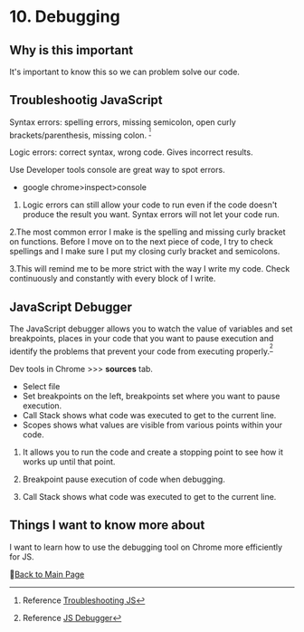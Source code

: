 # 10. Debugging

## Why is this important

It's important to know this so we can problem solve our code.

## Troubleshootig JavaScript

Syntax errors: spelling errors, missing semicolon, open curly brackets/parenthesis, missing colon. <sup>[^1]</sup>

Logic errors: correct syntax, wrong code. Gives incorrect results.

Use Developer tools console are great way to spot errors.

- google chrome>inspect>console

1. Logic errors can still allow your code to run even if the code doesn't produce the result you want. Syntax errors will not let your code run.

2.The most common error I make is the spelling and missing curly bracket on functions. Before I move on to the next piece of code, I try to check spellings and I make sure I put my closing curly bracket and semicolons.

3.This will remind me to be more strict with the way I write my code. Check continuously and constantly with every block of I write.

## JavaScript Debugger

The JavaScript debugger allows you to watch the value of variables and set breakpoints, places in your code that you want to pause execution and identify the problems that prevent your code from executing properly.<sup>[^2]</sup>

Dev tools in Chrome >>> **sources** tab.

- Select file
- Set breakpoints on the left, breakpoints set where you want to pause execution.
- Call Stack shows what code was executed to get to the current line.
- Scopes shows what values are visible from various points within your code.

1. It allows you to run the code and create a stopping point to see how it works up until that point.

2. Breakpoint pause execution of code when debugging.

3. Call Stack shows what code was executed to get to the current line.

## Things I want to know more about

I want to learn how to use the debugging tool on Chrome more efficiently for JS.

[^1]: Reference [Troubleshooting JS](https://developer.mozilla.org/en-US/docs/Learn/JavaScript/First_steps/What_went_wrong)

[^2]: Reference [JS Debugger](https://developer.mozilla.org/en-US/docs/Learn/Common_questions/What_are_browser_developer_tools#the_javascript_debugger)

📔[Back to Main Page](README.md)
